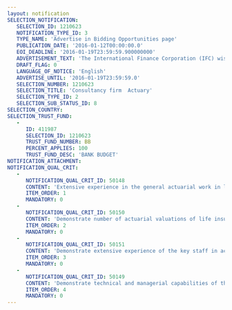 ```yaml
---
layout: notification
SELECTION_NOTIFICATION: 
   SELECTION_ID: 1210623
   NOTIFICATION_TYPE_ID: 3
   TYPE_NAME: 'Advertise in Bidding Opportunities page'
   PUBLICATION_DATE: '2016-01-12T00:00:00.0'
   EOI_DEADLINE: '2016-01-19T23:59:59.900000000'
   ADVERTISEMENT_TEXT: 'The International Finance Corporation (IFC) wishes to engage a consultancy firm that specializes in the actuarial valuation of life insurance businesses, to assist it with the potential acquisition of a stake in a target company in Sub-Saharan Africa.'
   DRAFT_FLAG: 0
   LANGUAGE_OF_NOTICE: 'English'
   ADVERTISE_UNTIL: '2016-01-19T23:59:59.0'
   SELECTION_NUMBER: 1210623
   SELECTION_TITLE: 'Consultancy firm  Actuary'
   SELECTION_TYPE_ID: 2
   SELECTION_SUB_STATUS_ID: 8
SELECTION_COUNTRY: 
SELECTION_TRUST_FUND: 
   - 
      ID: 411987
      SELECTION_ID: 1210623
      TRUST_FUND_NUMBER: BB
      PERCENT_APPLIES: 100
      TRUST_FUND_DESC: 'BANK BUDGET'
NOTIFICATION_ATTACHMENT: 
NOTIFICATION_QUAL_CRIT: 
   - 
      NOTIFICATION_QUAL_CRIT_ID: 50148
      CONTENT: 'Extensive experience in the general actuarial work in life insurance businesses in Sub-Saharan Africa and in depth knowledge of the life insurance industry. Extensive experience in the actuarial valuation of life insurance businesses in the context of mergers and acquisitions, market entry and business planning in Sub-Saharan Africa and globally. Prior relevant experience in Sub-Saharan Africa.'
      ITEM_ORDER: 1
      MANDATORY: 0
   - 
      NOTIFICATION_QUAL_CRIT_ID: 50150
      CONTENT: 'Demonstrate number of actuarial valuations of life insurance companies done in Sub-Saharan Africa.'
      ITEM_ORDER: 2
      MANDATORY: 0
   - 
      NOTIFICATION_QUAL_CRIT_ID: 50151
      CONTENT: 'Demonstrate extensive experience of the key staff in actuarial work in Sub-Saharan Africa including the actuarial valuation of life insurance businesses and their ability to communicate technical and financial issues effectively in English.'
      ITEM_ORDER: 3
      MANDATORY: 0
   - 
      NOTIFICATION_QUAL_CRIT_ID: 50149
      CONTENT: 'Demonstrate technical and managerial capabilities of the firm.'
      ITEM_ORDER: 4
      MANDATORY: 0
---
```


